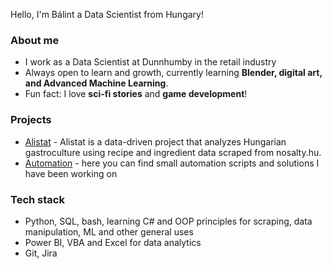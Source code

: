 Hello, I'm Bálint a Data Scientist from Hungary!
### About me

- I work as a Data Scientist at Dunnhumby in the retail industry
- Always open to learn and growth, currently learning **Blender, digital art, and Advanced Machine Learning**.
-  Fun fact: I love **sci-fi stories** and **game development**!

### Projects

- [Alistat](https://github.com/antalbalint97/Alistat) - Alistat is a data-driven project that analyzes Hungarian gastroculture using recipe and ingredient data scraped from nosalty.hu.
- [Automation](https://github.com/antalbalint97/automation) - here you can find small automation scripts and solutions I have been working on

### Tech stack

- Python, SQL, bash, learning C# and OOP principles for scraping, data manipulation, ML and other general uses
- Power BI, VBA and Excel for data analytics
- Git, Jira

